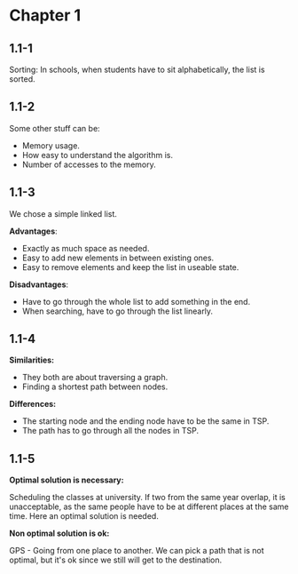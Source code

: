 # Chapter 1 #

## 1.1-1 ##

Sorting: In schools, when students have to sit alphabetically, the list is sorted.

## 1.1-2 ##

Some other stuff can be:

* Memory usage.
* How easy to understand the algorithm is.
* Number of accesses to the memory.

## 1.1-3 ##

We chose a simple linked list.

**Advantages**:

* Exactly as much space as needed.
* Easy to add new elements in between existing ones.
* Easy to remove elements and keep the list in useable state. 

**Disadvantages**:

* Have to go through the whole list to add something in the end.
* When searching, have to go through the list linearly.

## 1.1-4 ##

**Similarities:**

* They both are about traversing a graph.
* Finding a shortest path between nodes.

**Differences:**

* The starting node and the ending node have to be the same in TSP.
* The path has to go through all the nodes in TSP.

## 1.1-5 ##

**Optimal solution is necessary:**

Scheduling the classes at university. If two from the same year overlap, it is unacceptable, as the same people have to be at different places at the same time. Here an optimal solution is needed.

**Non optimal solution is ok:**
 
GPS - Going from one place to another. We can pick a path that is not optimal, but it's ok since we still will get to the destination.
